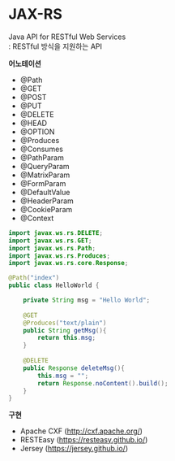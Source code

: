 # JAX-RS
Java API for RESTful Web Services  
: RESTful 방식을 지원하는 API


**어노테이션**  
- @Path
- @GET
- @POST
- @PUT
- @DELETE
- @HEAD
- @OPTION 
- @Produces
- @Consumes
- @PathParam
- @QueryParam
- @MatrixParam
- @FormParam
- @DefaultValue
- @HeaderParam
- @CookieParam
- @Context



```java
import javax.ws.rs.DELETE;
import javax.ws.rs.GET;
import javax.ws.rs.Path;
import javax.ws.rs.Produces;
import javax.ws.rs.core.Response;

@Path("index")
public class HelloWorld {

	private String msg = "Hello World";
	
	@GET
	@Produces("text/plain")
	public String getMsg(){
		return this.msg;
	}
	
	@DELETE
	public Response deleteMsg(){
		this.msg = "";
		return Response.noContent().build();
	}
}
```



**구현**  
- Apache CXF (http://cxf.apache.org/)
- RESTEasy (https://resteasy.github.io/)
- Jersey (https://jersey.github.io/)
